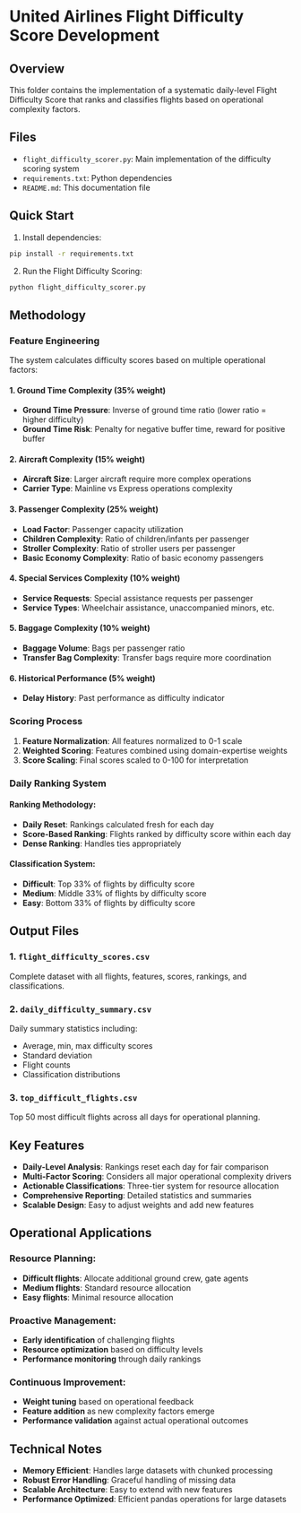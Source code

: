# United Airlines Flight Difficulty Score Development

## Overview
This folder contains the implementation of a systematic daily-level Flight Difficulty Score that ranks and classifies flights based on operational complexity factors.

## Files
- `flight_difficulty_scorer.py`: Main implementation of the difficulty scoring system
- `requirements.txt`: Python dependencies
- `README.md`: This documentation file

## Quick Start

1. Install dependencies:
```bash
pip install -r requirements.txt
```

2. Run the Flight Difficulty Scoring:
```bash
python flight_difficulty_scorer.py
```

## Methodology

### Feature Engineering
The system calculates difficulty scores based on multiple operational factors:

#### 1. Ground Time Complexity (35% weight)
- **Ground Time Pressure**: Inverse of ground time ratio (lower ratio = higher difficulty)
- **Ground Time Risk**: Penalty for negative buffer time, reward for positive buffer

#### 2. Aircraft Complexity (15% weight)
- **Aircraft Size**: Larger aircraft require more complex operations
- **Carrier Type**: Mainline vs Express operations complexity

#### 3. Passenger Complexity (25% weight)
- **Load Factor**: Passenger capacity utilization
- **Children Complexity**: Ratio of children/infants per passenger
- **Stroller Complexity**: Ratio of stroller users per passenger
- **Basic Economy Complexity**: Ratio of basic economy passengers

#### 4. Special Services Complexity (10% weight)
- **Service Requests**: Special assistance requests per passenger
- **Service Types**: Wheelchair assistance, unaccompanied minors, etc.

#### 5. Baggage Complexity (10% weight)
- **Baggage Volume**: Bags per passenger ratio
- **Transfer Bag Complexity**: Transfer bags require more coordination

#### 6. Historical Performance (5% weight)
- **Delay History**: Past performance as difficulty indicator

### Scoring Process

1. **Feature Normalization**: All features normalized to 0-1 scale
2. **Weighted Scoring**: Features combined using domain-expertise weights
3. **Score Scaling**: Final scores scaled to 0-100 for interpretation

### Daily Ranking System

#### Ranking Methodology:
- **Daily Reset**: Rankings calculated fresh for each day
- **Score-Based Ranking**: Flights ranked by difficulty score within each day
- **Dense Ranking**: Handles ties appropriately

#### Classification System:
- **Difficult**: Top 33% of flights by difficulty score
- **Medium**: Middle 33% of flights by difficulty score  
- **Easy**: Bottom 33% of flights by difficulty score

## Output Files

### 1. `flight_difficulty_scores.csv`
Complete dataset with all flights, features, scores, rankings, and classifications.

### 2. `daily_difficulty_summary.csv`
Daily summary statistics including:
- Average, min, max difficulty scores
- Standard deviation
- Flight counts
- Classification distributions

### 3. `top_difficult_flights.csv`
Top 50 most difficult flights across all days for operational planning.

## Key Features

- **Daily-Level Analysis**: Rankings reset each day for fair comparison
- **Multi-Factor Scoring**: Considers all major operational complexity drivers
- **Actionable Classifications**: Three-tier system for resource allocation
- **Comprehensive Reporting**: Detailed statistics and summaries
- **Scalable Design**: Easy to adjust weights and add new features

## Operational Applications

### Resource Planning:
- **Difficult flights**: Allocate additional ground crew, gate agents
- **Medium flights**: Standard resource allocation
- **Easy flights**: Minimal resource allocation

### Proactive Management:
- **Early identification** of challenging flights
- **Resource optimization** based on difficulty levels
- **Performance monitoring** through daily rankings

### Continuous Improvement:
- **Weight tuning** based on operational feedback
- **Feature addition** as new complexity factors emerge
- **Performance validation** against actual operational outcomes

## Technical Notes

- **Memory Efficient**: Handles large datasets with chunked processing
- **Robust Error Handling**: Graceful handling of missing data
- **Scalable Architecture**: Easy to extend with new features
- **Performance Optimized**: Efficient pandas operations for large datasets

